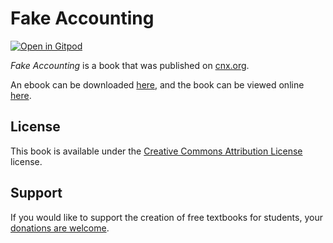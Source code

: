 # Fake Accounting

[![Open in Gitpod](https://gitpod.io/button/open-in-gitpod.svg)](https://gitpod.io/from-referrer/)

_Fake Accounting_ is a book that was published on [cnx.org](https://cnx.org/).

An ebook can be downloaded [here](https://github.com/cnx-user-books/cnxbook-fake-accounting/releases/latest), and the book can be viewed online [here](https://github.com/cnx-user-books/cnxbook-fake-accounting/releases/latest).

## License
This book is available under the [Creative Commons Attribution License](./LICENSE) license.

## Support
If you would like to support the creation of free textbooks for students, your [donations are welcome](https://riceconnect.rice.edu/donation/support-openstax-banner).
